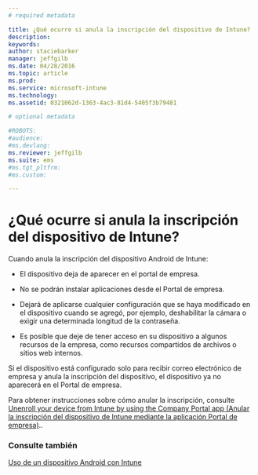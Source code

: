 ```yaml
---
# required metadata

title: ¿Qué ocurre si anula la inscripción del dispositivo de Intune? | Microsoft Intune
description:
keywords:
author: staciebarker
manager: jeffgilb
ms.date: 04/28/2016
ms.topic: article
ms.prod:
ms.service: microsoft-intune
ms.technology:
ms.assetid: 0321062d-1363-4ac3-81d4-5405f3b79481

# optional metadata

#ROBOTS:
#audience:
#ms.devlang:
ms.reviewer: jeffgilb
ms.suite: ems
#ms.tgt_pltfrm:
#ms.custom:

---
```



# ¿Qué ocurre si anula la inscripción del dispositivo de Intune?

Cuando anula la inscripción del dispositivo Android de Intune:

-   El dispositivo deja de aparecer en el portal de empresa.

-   No se podrán instalar aplicaciones desde el Portal de empresa.

-   Dejará de aplicarse cualquier configuración que se haya modificado en el dispositivo cuando se agregó, por ejemplo, deshabilitar la cámara o exigir una determinada longitud de la contraseña.

-   Es posible que deje de tener acceso en su dispositivo a algunos recursos de la empresa, como recursos compartidos de archivos o sitios web internos.

Si el dispositivo está configurado solo para recibir correo electrónico de empresa y anula la inscripción del dispositivo, el dispositivo ya no aparecerá en el Portal de empresa. 

Para obtener instrucciones sobre cómo anular la inscripción, consulte [Unenroll your device from Intune by using the Company Portal app (Anular la inscripción del dispositivo de Intune mediante la aplicación Portal de empresa)](unenroll-your-device-from-intune-android.md)..

### Consulte también
[Uso de un dispositivo Android con Intune](using-your-android-device-with-intune.md)

<!--HONumber=May16_HO1-->


